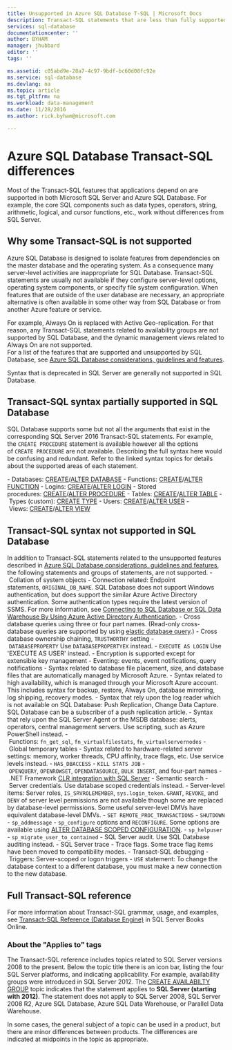 ```yaml
---
title: Unsupported in Azure SQL Database T-SQL | Microsoft Docs
description: Transact-SQL statements that are less than fully supported in Azure SQL Database
services: sql-database
documentationcenter: ''
author: BYHAM
manager: jhubbard
editor: ''
tags: ''

ms.assetid: c05abd9e-28a7-4c97-9bdf-bc60d08fc92e
ms.service: sql-database
ms.devlang: na
ms.topic: article
ms.tgt_pltfrm: na
ms.workload: data-management
ms.date: 11/28/2016
ms.author: rick.byham@microsoft.com

---
```

# Azure SQL Database Transact-SQL differences   
Most of the Transact-SQL features that applications depend on are supported in both Microsoft SQL Server and Azure SQL Database. For example, the core SQL components such as data types, operators, string, arithmetic, logical, and cursor functions, etc., work without differences from SQL Server.

## Why some Transact-SQL is not supported
Azure SQL Database is designed to isolate features from dependencies on the master database and the operating system. As a consequence many server-level activities are inappropriate for SQL Database. Transact-SQL statements are usually not available if they configure server-level options, operating system components, or specify file system configuration. When features that are outside of the user database are necessary, an appropriate alternative is often available in some other way from SQL Database or from another Azure feature or service. 

For example, Always On is replaced with Active Geo-replication. For that reason, any Transact-SQL statements related to availability groups are not supported by SQL Database, and the dynamic management views related to Always On are not supported.  
For a list of the features that are supported and unsupported by SQL Database, see [Azure SQL Database considerations, guidelines and features](sql-database-features.md).

Syntax that is deprecated in SQL Server are generally not supported in SQL Database.

## Transact-SQL syntax partially supported in SQL Database
SQL Database supports some but not all the arguments that exist in the corresponding SQL Server 2016 Transact-SQL statements. For example, the `CREATE PROCEDURE` statement is available however all the options of `CREATE PROCEDURE` are not available. Describing the full syntax here would be confusing and redundant. Refer to the linked syntax topics for details about the supported areas of each statement.

- Databases: [CREATE](https://msdn.microsoft.com/library/dn268335.aspx)/[ALTER DATABASE](https://msdn.microsoft.com/library/ms174269.aspx)
- Functions: [CREATE](https://msdn.microsoft.com/library/ms186755.aspx)/[ALTER FUNCTION](https://msdn.microsoft.com/library/ms186967.aspx)
- Logins: [CREATE](https://msdn.microsoft.com/library/ms189751.aspx)/[ALTER LOGIN](https://msdn.microsoft.com/library/ms189828.aspx)
- Stored procedures: [CREATE](https://msdn.microsoft.com/library/ms187926.aspx)/[ALTER PROCEDURE](https://msdn.microsoft.com/library/ms189762.aspx)
- Tables: [CREATE](https://msdn.microsoft.com/library/dn305849.aspx)/[ALTER TABLE](https://msdn.microsoft.com/library/ms190273.aspx)
- Types (custom): [CREATE TYPE](https://msdn.microsoft.com/library/ms175007.aspx)
- Users: [CREATE](https://msdn.microsoft.com/library/ms173463.aspx)/[ALTER USER](https://msdn.microsoft.com/library/ms176060.aspx)
- Views: [CREATE](https://msdn.microsoft.com/library/ms187956.aspx)/[ALTER VIEW](https://msdn.microsoft.com/library/ms173846.aspx)

## Transact-SQL syntax not supported in SQL Database   
In addition to Transact-SQL statements related to the unsupported features described in [Azure SQL Database considerations, guidelines and features](sql-database-features.md), the following statements and groups of statements, are not supported.
- Collation of system objects
- Connection related: Endpoint statements, `ORIGINAL_DB_NAME`. SQL Database does not support Windows authentication, but does support the similar Azure Active Directory authentication. Some authentication types require the latest version of SSMS. For more information, see [Connecting to SQL Database or SQL Data Warehouse By Using Azure Active Directory Authentication](sql-database-aad-authentication.md).
- Cross database queries using three or four part names. (Read-only cross-database queries are supported by using [elastic database query](sql-database-elastic-query-overview.md).)
- Cross database ownership chaining, `TRUSTWORTHY` setting
- `DATABASEPROPERTY` Use `DATABASEPROPERTYEX` instead.
- `EXECUTE AS LOGIN` Use 'EXECUTE AS USER' instead.
- Encryption is supported except for extensible key management
- Eventing: events, event notifications, query notifications
- Syntax related to database file placement, size, and database files that are automatically managed by Microsoft Azure.
- Syntax related to high availability, which is managed through your Microsoft Azure account. This includes syntax for backup, restore, Always On, database mirroring, log shipping, recovery modes.
- Syntax that rely upon the log reader which is not available on SQL Database: Push Replication, Change Data Capture. SQL Database can be a subscriber of a push replication article.
- Syntax that rely upon the SQL Server Agent or the MSDB database: alerts, operators, central management servers. Use scripting, such as Azure PowerShell instead.
- Functions: `fn_get_sql`, `fn_virtualfilestats`, `fn_virtualservernodes`
- Global temporary tables
- Syntax related to hardware-related server settings: memory, worker threads, CPU affinity, trace flags, etc. Use service levels instead.
- `HAS_DBACCESS`
- `KILL STATS JOB`
- `OPENQUERY`, `OPENROWSET`, `OPENDATASOURCE`, `BULK INSERT`, and four-part names
- .NET Framework [CLR integration with SQL Server](http://msdn.microsoft.com/library/ms254963.aspx)
- Semantic search
- Server credentials. Use database scoped credentials instead.
- Server-level items: Server roles, `IS_SRVROLEMEMBER`, `sys.login_token`. `GRANT`, `REVOKE`, and `DENY` of server level permissions are not available though some are replaced by database-level permissions. Some useful server-level DMVs have equivalent database-level DMVs.
- `SET REMOTE_PROC_TRANSACTIONS`
- `SHUTDOWN`
- `sp_addmessage`
- `sp_configure` options and `RECONFIGURE`. Some options are available using [ALTER DATABASE SCOPED CONFIGURATION](https://msdn.microsoft.com/library/mt629158.aspx).
- `sp_helpuser`
- `sp_migrate_user_to_contained`
- SQL Server audit. Use SQL Database auditing instead.
- SQL Server trace
- Trace flags. Some trace flag items have been moved to compatibility modes.
- Transact-SQL debugging
- Triggers: Server-scoped or logon triggers
- `USE` statement: To change the database context to a different database, you must make a new connection to the new database.

## Full Transact-SQL reference
For more information about Transact-SQL grammar, usage, and examples, see [Transact-SQL Reference (Database Engine)](https://msdn.microsoft.com/library/bb510741.aspx) in SQL Server Books Online. 

### About the "Applies to" tags
The Transact-SQL reference includes topics related to SQL Server versions 2008 to the present. Below the topic title there is an icon bar, listing the four SQL Server platforms, and indicating applicability. For example, availability groups were introduced in SQL Server 2012. The [CREATE AVAILABILTY GROUP](https://msdn.microsoft.com/library/ff878399.aspx) topic indicates that the statement applies to **SQL Server (starting with 2012)**. The statement does not apply to SQL Server 2008, SQL Server 2008 R2, Azure SQL Database, Azure SQL Data Warehouse, or Parallel Data Warehouse.

In some cases, the general subject of a topic can be used in a product, but there are minor differences between products. The differences are indicated at midpoints in the topic as appropriate.

